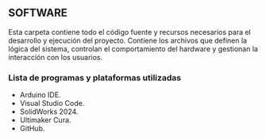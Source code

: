 ## SOFTWARE

Esta carpeta contiene todo el código fuente y recursos necesarios para el desarrollo y ejecución del proyecto. Contiene los archivos que definen la lógica del sistema, controlan el comportamiento del hardware y gestionan la interacción con los usuarios.

### Lista de programas y plataformas utilizadas
- Arduino IDE.
- Visual Studio Code.
- SolidWorks 2024.
- Ultimaker Cura.
- GitHub.